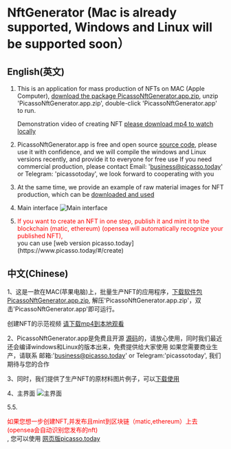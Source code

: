 # NftGenerator (Mac is already supported, Windows and Linux will be supported soon）

## English(英文)
1. This is an application for mass production of NFTs on MAC (Apple Computer), [download the package PicassoNftGenerator.app.zip](https://www.picasso.today/release/PicassoNftGenerator.app.zip), unzip 'PicassoNftGenerator.app.zip', double-click 'PicassoNftGenerator.app' to run.

   Demonstration video of creating NFT [please download mp4 to watch locally](https://github.com/picassotoday/NftGeneratorOnMac/blob/main/example%20to%20generate%20nfts.mp4)

2. PicassoNftGenerator.app is free and open source [source code](https://github.com/picassotoday/NftGeneratorOnMac/SourceCode), please use it with confidence, and we will compile the windows and Linux versions recently, and provide it to everyone for free use
   If you need commercial production, please contact Email: 'business@picasso.today' or Telegram: 'picassotoday', we look forward to cooperating with you

3. At the same time, we provide an example of raw material images for NFT production, which can be [downloaded and used](https://github.com/picassotoday/NftGeneratorOnMac/tree/main/NftLayerImagesExample)

4. Main interface ![Main interface](https://github.com/picassotoday/NftGeneratorOnMac/blob/main/interface%20example.jpg)

5. <div style="color:red">If you want to create an NFT in one step, publish it and mint it to the blockchain (matic, ethereum) (opensea will automatically recognize your published NFT), </div>you can use [web version picasso.today](https://www.picasso.today/#/create)

## 中文(Chinese)
1、这是一款在MAC(苹果电脑)上，批量生产NFT的应用程序，[下载软件包 PicassoNftGenerator.app.zip](https://www.picasso.today/release/PicassoNftGenerator.app.zip), 解压'PicassoNftGenerator.app.zip'，双击'PicassoNftGenerator.app'即可运行。

   创建NFT的示范视频 [请下载mp4到本地观看](https://github.com/picassotoday/NftGeneratorOnMac/blob/main/example%20to%20generate%20nfts.mp4)

2、PicassoNftGenerator.app是免费且开源 [源码](https://github.com/picassotoday/NftGeneratorOnMac/SourceCode)的，请放心使用，同时我们最近还会编译windows和Linux的版本出来，免费提供给大家使用
   如果您需要商业生产，请联系 邮箱:'business@picasso.today' or Telegram:'picassotoday', 我们期待与您的合作

3、同时，我们提供了生产NFT的原材料图片例子，可以[下载使用](https://github.com/picassotoday/NftGeneratorOnMac/tree/main/NftLayerImagesExample)

4、主界面 ![主界面](https://github.com/picassotoday/NftGeneratorOnMac/blob/main/interface%20example.jpg)

5.5. <div style="color:red">如果您想一步创建NFT,并发布且mint到区块链（matic,ethereum）上去(opensea会自动识别您发布的nft)</div>, 您可以使用 [网页版picasso.today](https://www.picasso.today/#/create)